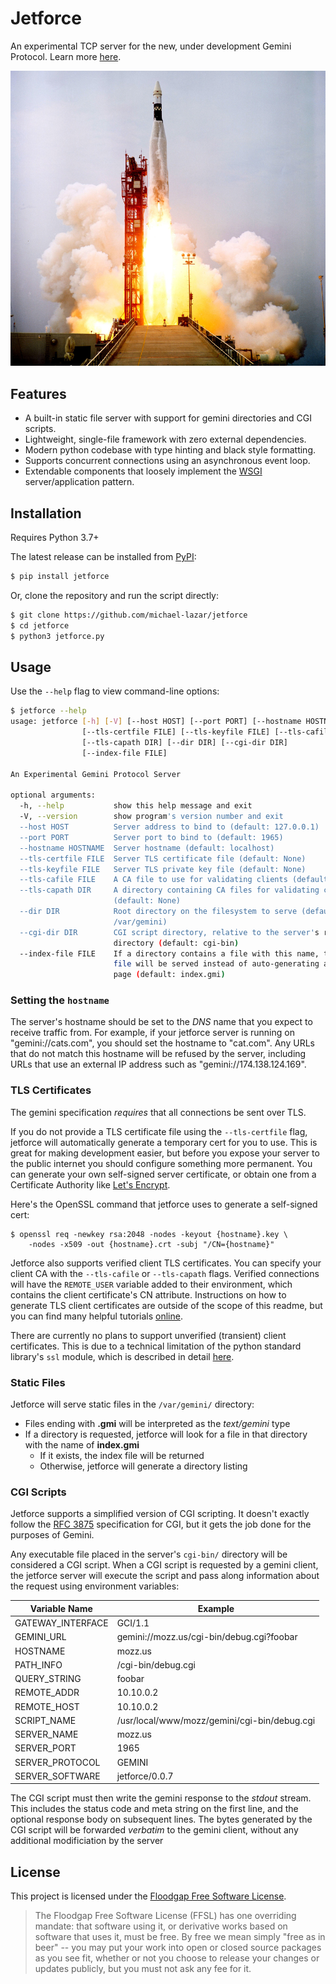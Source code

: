 # Jetforce

An experimental TCP server for the new, under development Gemini Protocol.
Learn more [here](https://gopher.commons.host/gopher://zaibatsu.circumlunar.space/1/~solderpunk/gemini).

![Rocket Launch](resources/rocket.jpg)

## Features

- A built-in static file server with support for gemini directories and
  CGI scripts.
- Lightweight, single-file framework with zero external dependencies.  
- Modern python codebase with type hinting and black style formatting.
- Supports concurrent connections using an asynchronous event loop.
- Extendable components that loosely implement the [WSGI](https://en.wikipedia.org/wiki/Web_Server_Gateway_Interface)
  server/application pattern.

## Installation

Requires Python 3.7+

The latest release can be installed from [PyPI](https://pypi.org/project/Jetforce/):

```bash
$ pip install jetforce
```

Or, clone the repository and run the script directly:

```bash
$ git clone https://github.com/michael-lazar/jetforce
$ cd jetforce
$ python3 jetforce.py
```

## Usage

Use the ``--help`` flag to view command-line options:

```bash
$ jetforce --help
usage: jetforce [-h] [-V] [--host HOST] [--port PORT] [--hostname HOSTNAME]
                [--tls-certfile FILE] [--tls-keyfile FILE] [--tls-cafile FILE]
                [--tls-capath DIR] [--dir DIR] [--cgi-dir DIR]
                [--index-file FILE]

An Experimental Gemini Protocol Server

optional arguments:
  -h, --help           show this help message and exit
  -V, --version        show program's version number and exit
  --host HOST          Server address to bind to (default: 127.0.0.1)
  --port PORT          Server port to bind to (default: 1965)
  --hostname HOSTNAME  Server hostname (default: localhost)
  --tls-certfile FILE  Server TLS certificate file (default: None)
  --tls-keyfile FILE   Server TLS private key file (default: None)
  --tls-cafile FILE    A CA file to use for validating clients (default: None)
  --tls-capath DIR     A directory containing CA files for validating clients
                       (default: None)
  --dir DIR            Root directory on the filesystem to serve (default:
                       /var/gemini)
  --cgi-dir DIR        CGI script directory, relative to the server's root
                       directory (default: cgi-bin)
  --index-file FILE    If a directory contains a file with this name, that
                       file will be served instead of auto-generating an index
                       page (default: index.gmi)
```

### Setting the ``hostname``

The server's hostname should be set to the *DNS* name that you expect to
receive traffic from. For example, if your jetforce server is running on
"gemini://cats.com", you should set the hostname to "cat.com". Any URLs that
do not match this hostname will be refused by the server, including URLs that
use an external IP address such as "gemini://174.138.124.169".

### TLS Certificates

The gemini specification *requires* that all connections be sent over TLS.

If you do not provide a TLS certificate file using the ``--tls-certfile`` flag,
jetforce will automatically generate a temporary cert for you to use. This is
great for making development easier, but before you expose your server to the
public internet you should configure something more permanent. You can generate
your own self-signed server certificate, or obtain one from a Certificate
Authority like [Let's Encrypt](https://letsencrypt.org).

Here's the OpenSSL command that jetforce uses to generate a self-signed cert:

```
$ openssl req -newkey rsa:2048 -nodes -keyout {hostname}.key \
    -nodes -x509 -out {hostname}.crt -subj "/CN={hostname}"
```

Jetforce also supports verified client TLS certificates. You can specify your
client CA with the ``--tls-cafile`` or ``--tls-capath`` flags. Verified
connections will have the ``REMOTE_USER`` variable added to their environment,
which contains the client certificate's CN attribute. Instructions on how to
generate TLS client certificates are outside of the scope of this readme, but
you can find many helpful tutorials
[online](https://portal.mozz.us/?url=gemini%3A%2F%2Fmozz.us%2Fjournal%2F2019-08-21.txt).

There are currently no plans to support unverified (transient) client
certificates. This is due to a technical limitation of the python standard
library's ``ssl`` module, which is described in detail 
[here](https://portal.mozz.us/?url=gemini%3A%2F%2Fmozz.us%2Fjournal%2F2019-08-21.txt).

### Static Files

Jetforce will serve static files in the ``/var/gemini/`` directory:

- Files ending with **.gmi** will be interpreted as the *text/gemini* type
- If a directory is requested, jetforce will look for a file in that directory
  with the name of **index.gmi**
  - If it exists, the index file will be returned
  - Otherwise, jetforce will generate a directory listing

### CGI Scripts

Jetforce supports a simplified version of CGI scripting. It doesn't
exactly follow the [RFC 3875](https://tools.ietf.org/html/rfc3875)
specification for CGI, but it gets the job done for the purposes of Gemini.

Any executable file placed in the server's ``cgi-bin/`` directory will be
considered a CGI script. When a CGI script is requested by a gemini client,
the jetforce server will execute the script and pass along information about
the request using environment variables:

| Variable Name | Example |
| --- | --- |
| GATEWAY_INTERFACE | GCI/1.1 |
| GEMINI_URL | gemini://mozz.us/cgi-bin/debug.cgi?foobar
| HOSTNAME | mozz.us |
| PATH_INFO | /cgi-bin/debug.cgi |
| QUERY_STRING | foobar |
| REMOTE_ADDR | 10.10.0.2 |
| REMOTE_HOST | 10.10.0.2 |
| SCRIPT_NAME | /usr/local/www/mozz/gemini/cgi-bin/debug.cgi |
| SERVER_NAME | mozz.us |
| SERVER_PORT | 1965 |
| SERVER_PROTOCOL | GEMINI |
| SERVER_SOFTWARE | jetforce/0.0.7 |

The CGI script must then write the gemini response to the *stdout* stream.
This includes the status code and meta string on the first line, and the
optional response body on subsequent lines. The bytes generated by the 
CGI script will be forwarded *verbatim* to the gemini client, without any
additional modificiation by the server

## License

This project is licensed under the [Floodgap Free Software License](https://www.floodgap.com/software/ffsl/license.html).

> The Floodgap Free Software License (FFSL) has one overriding mandate: that software
> using it, or derivative works based on software that uses it, must be free. By free
> we mean simply "free as in beer" -- you may put your work into open or closed source
> packages as you see fit, whether or not you choose to release your changes or updates
> publicly, but you must not ask any fee for it.
